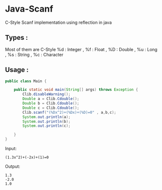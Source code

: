 # Java-Scanf
C-Style Scanf implementation using reflection in java

## Types :
 Most of them are C-Style
 %d : Integer , %f : Float , %D : Double , %u : Long , %s : String , %c : Character

## Usage : 
```Java
public class Main {

    public static void main(String[] args) throws Exception {
        Clib.disableWarning();
        Double a = Clib.Cdouble();
        Double b = Clib.Cdouble();
        Double c = Clib.Cdouble();
        Clib.scanf("(%Dx^2)+(%Dx)+(%D)=0" , a,b,c);
        System.out.println(a);
        System.out.println(b);
        System.out.println(c);

    }
}
```
Input:
```
(1.3x^2)+(-2x)+(1)=0
```
Output:
```
1.3
-2.0
1.0
```
